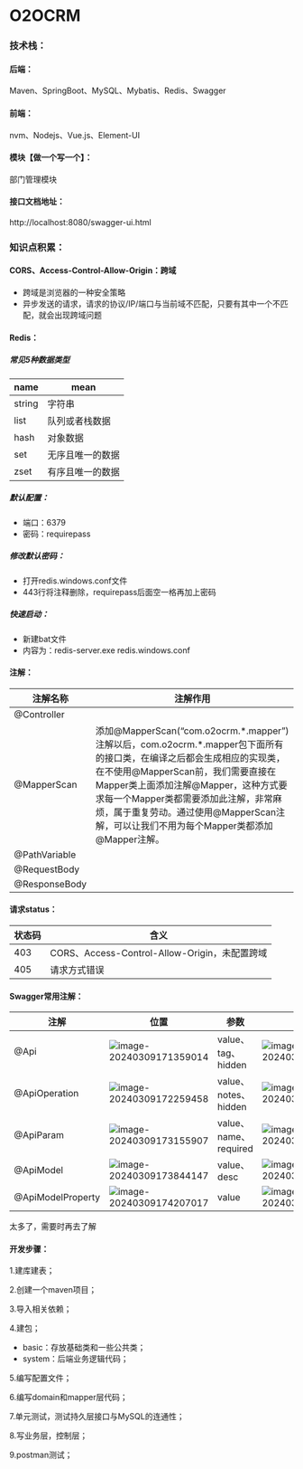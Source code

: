 # O2OCRM

### 技术栈：

#### 后端：

Maven、SpringBoot、MySQL、Mybatis、Redis、Swagger

#### 前端：

nvm、Nodejs、Vue.js、Element-UI

#### 模块【做一个写一个】：

部门管理模块

#### 接口文档地址：

http://localhost:8080/swagger-ui.html

### 知识点积累：

#### CORS、Access-Control-Allow-Origin：跨域

- 跨域是浏览器的一种安全策略
- 异步发送的请求，请求的协议/IP/端口与当前域不匹配，只要有其中一个不匹配，就会出现跨域问题

#### **Redis**：

##### 常见5种数据类型

| name   | mean             |
| ------ | ---------------- |
| string | 字符串           |
| list   | 队列或者栈数据   |
| hash   | 对象数据         |
| set    | 无序且唯一的数据 |
| zset   | 有序且唯一的数据 |

##### 默认配置：

- 端口：6379
- 密码：requirepass

##### 修改默认密码：

- 打开redis.windows.conf文件
- 443行将注释删除，requirepass后面空一格再加上密码

##### 快速启动：

- 新建bat文件
- 内容为：redis-server.exe  redis.windows.conf

#### 注解：

| 注解名称      | 注解作用                                                     |
| ------------- | ------------------------------------------------------------ |
| @Controller   |                                                              |
| @MapperScan   | 添加@MapperScan(“com.o2ocrm.\*.mapper”)注解以后，com.o2ocrm.*.mapper包下面所有的接口类，在编译之后都会生成相应的实现类，在不使用@MapperScan前，我们需要直接在Mapper类上面添加注解@Mapper，这种方式要求每一个Mapper类都需要添加此注解，非常麻烦，属于重复劳动。通过使用@MapperScan注解，可以让我们不用为每个Mapper类都添加@Mapper注解。 |
| @PathVariable |                                                              |
| @RequestBody  |                                                              |
| @ResponseBody |                                                              |

#### 请求status：

| 状态码 | 含义                                          |
| ------ | --------------------------------------------- |
| 403    | CORS、Access-Control-Allow-Origin，未配置跨域 |
| 405    | 请求方式错误                                  |

#### Swagger常用注解：

| 注解              | 位置                                                         | 参数                  | 效果                                                         |
| ----------------- | ------------------------------------------------------------ | --------------------- | ------------------------------------------------------------ |
| @Api              | ![image-20240309171359014](https://gitee.com/coder_zfl/markdown-image-cloud-drive/raw/master/markdown/202403091714113.png) | value、tag、hidden    | ![image-20240309171649294](https://gitee.com/coder_zfl/markdown-image-cloud-drive/raw/master/markdown/202403091716323.png) |
| @ApiOperation     | ![image-20240309172259458](https://gitee.com/coder_zfl/markdown-image-cloud-drive/raw/master/markdown/202403091722502.png) | value、notes、hidden  | ![image-20240309172911335](https://gitee.com/coder_zfl/markdown-image-cloud-drive/raw/master/markdown/202403091729367.png) |
| @ApiParam         | ![image-20240309173155907](https://gitee.com/coder_zfl/markdown-image-cloud-drive/raw/master/markdown/202403091731939.png) | value、name、required | ![image-20240309173457832](https://gitee.com/coder_zfl/markdown-image-cloud-drive/raw/master/markdown/202403091734876.png) |
| @ApiModel         | ![image-20240309173844147](https://gitee.com/coder_zfl/markdown-image-cloud-drive/raw/master/markdown/202403091738180.png) | value、desc           | ![image-20240309173812239](https://gitee.com/coder_zfl/markdown-image-cloud-drive/raw/master/markdown/202403091738271.png) |
| @ApiModelProperty | ![image-20240309174207017](https://gitee.com/coder_zfl/markdown-image-cloud-drive/raw/master/markdown/202403091742048.png) | value                 | ![image-20240309174253558](https://gitee.com/coder_zfl/markdown-image-cloud-drive/raw/master/markdown/202403091742592.png) |

太多了，需要时再去了解

#### 开发步骤：

1.建库建表；

2.创建一个maven项目；

3.导入相关依赖；

4.建包；

- basic：存放基础类和一些公共类；
- system：后端业务逻辑代码；

5.编写配置文件；

6.编写domain和mapper层代码；

7.单元测试，测试持久层接口与MySQL的连通性；

8.写业务层，控制层；

9.postman测试；